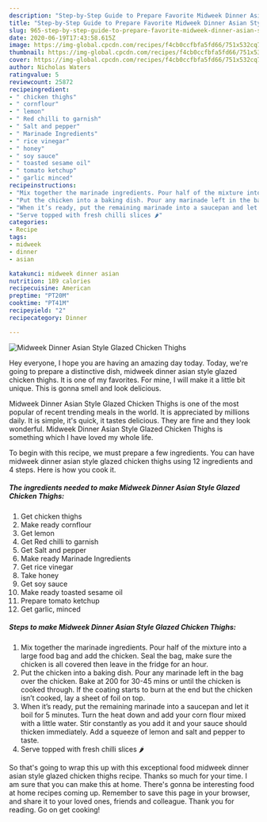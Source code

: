 ```yaml
---
description: "Step-by-Step Guide to Prepare Favorite Midweek Dinner Asian Style Glazed Chicken Thighs"
title: "Step-by-Step Guide to Prepare Favorite Midweek Dinner Asian Style Glazed Chicken Thighs"
slug: 965-step-by-step-guide-to-prepare-favorite-midweek-dinner-asian-style-glazed-chicken-thighs
date: 2020-06-19T17:43:58.615Z
image: https://img-global.cpcdn.com/recipes/f4cb0ccfbfa5fd66/751x532cq70/midweek-dinner-asian-style-glazed-chicken-thighs-recipe-main-photo.jpg
thumbnail: https://img-global.cpcdn.com/recipes/f4cb0ccfbfa5fd66/751x532cq70/midweek-dinner-asian-style-glazed-chicken-thighs-recipe-main-photo.jpg
cover: https://img-global.cpcdn.com/recipes/f4cb0ccfbfa5fd66/751x532cq70/midweek-dinner-asian-style-glazed-chicken-thighs-recipe-main-photo.jpg
author: Nicholas Waters
ratingvalue: 5
reviewcount: 25872
recipeingredient:
- " chicken thighs"
- " cornflour"
- " lemon"
- " Red chilli to garnish"
- " Salt and pepper"
- " Marinade Ingredients"
- " rice vinegar"
- " honey"
- " soy sauce"
- " toasted sesame oil"
- " tomato ketchup"
- " garlic minced"
recipeinstructions:
- "Mix together the marinade ingredients. Pour half of the mixture into a large food bag and add the chicken. Seal the bag, make sure the chicken is all covered then leave in the fridge for an hour."
- "Put the chicken into a baking dish. Pour any marinade left in the bag over the chicken. Bake at 200 for 30-45 mins or until the chicken is cooked through. If the coating starts to burn at the end but the chicken isn’t cooked, lay a sheet of foil on top."
- "When it’s ready, put the remaining marinade into a saucepan and let it boil for 5 minutes. Turn the heat down and add your corn flour mixed with a little water. Stir constantly as you add it and your sauce should thicken immediately. Add a squeeze of lemon and salt and pepper to taste."
- "Serve topped with fresh chilli slices 🌶"
categories:
- Recipe
tags:
- midweek
- dinner
- asian

katakunci: midweek dinner asian 
nutrition: 189 calories
recipecuisine: American
preptime: "PT20M"
cooktime: "PT41M"
recipeyield: "2"
recipecategory: Dinner

---
```



![Midweek Dinner Asian Style Glazed Chicken Thighs](https://img-global.cpcdn.com/recipes/f4cb0ccfbfa5fd66/751x532cq70/midweek-dinner-asian-style-glazed-chicken-thighs-recipe-main-photo.jpg)

Hey everyone, I hope you are having an amazing day today. Today, we're going to prepare a distinctive dish, midweek dinner asian style glazed chicken thighs. It is one of my favorites. For mine, I will make it a little bit unique. This is gonna smell and look delicious.

Midweek Dinner Asian Style Glazed Chicken Thighs is one of the most popular of recent trending meals in the world. It is appreciated by millions daily. It is simple, it's quick, it tastes delicious. They are fine and they look wonderful. Midweek Dinner Asian Style Glazed Chicken Thighs is something which I have loved my whole life.




To begin with this recipe, we must prepare a few ingredients. You can have midweek dinner asian style glazed chicken thighs using 12 ingredients and 4 steps. Here is how you cook it.

<!--inarticleads1-->

##### The ingredients needed to make Midweek Dinner Asian Style Glazed Chicken Thighs:

1. Get  chicken thighs
1. Make ready  cornflour
1. Get  lemon
1. Get  Red chilli to garnish
1. Get  Salt and pepper
1. Make ready  Marinade Ingredients
1. Get  rice vinegar
1. Take  honey
1. Get  soy sauce
1. Make ready  toasted sesame oil
1. Prepare  tomato ketchup
1. Get  garlic, minced




<!--inarticleads2-->

##### Steps to make Midweek Dinner Asian Style Glazed Chicken Thighs:

1. Mix together the marinade ingredients. Pour half of the mixture into a large food bag and add the chicken. Seal the bag, make sure the chicken is all covered then leave in the fridge for an hour.
1. Put the chicken into a baking dish. Pour any marinade left in the bag over the chicken. Bake at 200 for 30-45 mins or until the chicken is cooked through. If the coating starts to burn at the end but the chicken isn’t cooked, lay a sheet of foil on top.
1. When it’s ready, put the remaining marinade into a saucepan and let it boil for 5 minutes. Turn the heat down and add your corn flour mixed with a little water. Stir constantly as you add it and your sauce should thicken immediately. Add a squeeze of lemon and salt and pepper to taste.
1. Serve topped with fresh chilli slices 🌶




So that's going to wrap this up with this exceptional food midweek dinner asian style glazed chicken thighs recipe. Thanks so much for your time. I am sure that you can make this at home. There's gonna be interesting food at home recipes coming up. Remember to save this page in your browser, and share it to your loved ones, friends and colleague. Thank you for reading. Go on get cooking!
